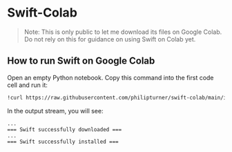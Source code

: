 # Swift-Colab

> Note: This is only public to let me download its files on Google Colab. Do not rely on this for guidance on using Swift on Colab yet.

## How to run Swift on Google Colab

Open an empty Python notebook. Copy this command into the first code cell and run it:

```bash
!curl https://raw.githubusercontent.com/philipturner/swift-colab/main/install_swift.sh --output install_swift.sh && bash install_swift.sh 5.5.2
```

In the output stream, you will see:

```
...
=== Swift successfully downloaded ===
...
=== Swift successfully installed ===
```
